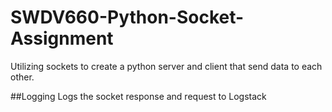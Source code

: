 # SWDV660-Python-Socket-Assignment
Utilizing sockets to create a python server and client that send data to each other.

##Logging
Logs the socket response and request to Logstack
